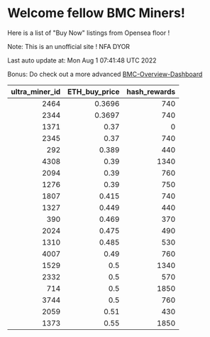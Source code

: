 # Welcome fellow BMC Miners!
Here is a list of "Buy Now" listings from Opensea floor !

Note: This is an unofficial site ! NFA DYOR

Last auto update at: Mon Aug  1 07:41:48 UTC 2022

Bonus: Do check out a more advanced [BMC-Overview-Dashboard](https://dune.com/defifunk/BMC-Overview-Dashboard)


|   ultra_miner_id |   ETH_buy_price |   hash_rewards |
|-----------------:|----------------:|---------------:|
|             2464 |          0.3696 |            740 |
|             2344 |          0.3697 |            740 |
|             1371 |          0.37   |              0 |
|             2345 |          0.37   |            740 |
|              292 |          0.389  |            440 |
|             4308 |          0.39   |           1340 |
|             2094 |          0.39   |            760 |
|             1276 |          0.39   |            750 |
|             1807 |          0.415  |            740 |
|             1327 |          0.449  |            440 |
|              390 |          0.469  |            370 |
|             2024 |          0.475  |            490 |
|             1310 |          0.485  |            530 |
|             4007 |          0.49   |            760 |
|             1529 |          0.5    |           1340 |
|             2332 |          0.5    |            570 |
|              714 |          0.5    |           1850 |
|             3744 |          0.5    |            760 |
|             2059 |          0.51   |            430 |
|             1373 |          0.55   |           1850 |